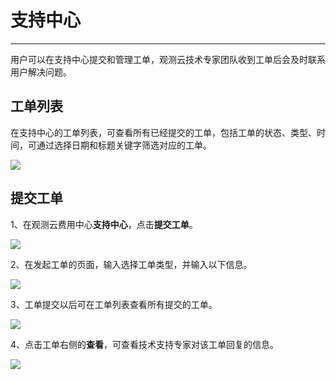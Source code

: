 # 支持中心
---

用户可以在支持中心提交和管理工单，观测云技术专家团队收到工单后会及时联系用户解决问题。

## 工单列表

在支持中心的工单列表，可查看所有已经提交的工单，包括工单的状态、类型、时间，可通过选择日期和标题关键字筛选对应的工单。

![](img/11.support_3.png)


## 提交工单

1、在观测云费用中心**支持中心**，点击**提交工单**。

![](img/11.support_1.png)

2、在发起工单的页面，输入选择工单类型，并输入以下信息。

![](img/11.support_2.png)

3、工单提交以后可在工单列表查看所有提交的工单。

![](img/11.support_3.png)

4、点击工单右侧的**查看**，可查看技术支持专家对该工单回复的信息。

![](img/11.support_4.png)






